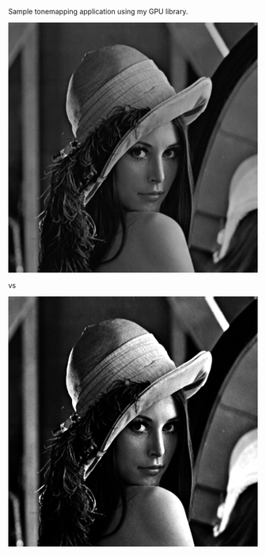 Sample tonemapping application using my GPU library.


![base](./images/before.png)


vs


![tonemapped](./images/after.png)
